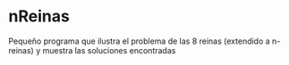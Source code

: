 # nReinas
Pequeño programa que ilustra el problema de las 8 reinas (extendido a n-reinas) y muestra las soluciones encontradas
